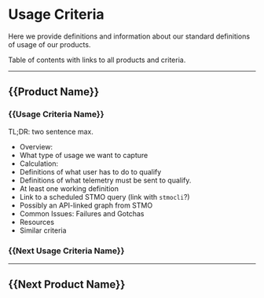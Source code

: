 # Usage Criteria

Here we provide definitions and information about our standard definitions of usage of our products.

Table of contents with links to all products and criteria.

-----

## {{Product Name}}

### {{Usage Criteria Name}}
TL;DR: two sentence max.

 - Overview:
  - What type of usage we want to capture
 - Calculation:
  - Definitions of what user has to do to qualify
  - Definitions of what telemetry must be sent to qualify.
  - At least one working definition
  - Link to a scheduled STMO query (link with `stmocli`?)
  - Possibly an API-linked graph from STMO
 - Common Issues: Failures and Gotchas
 - Resources
  - Similar criteria

### {{Next Usage Criteria Name}}
 ----

## {{Next Product Name}}
